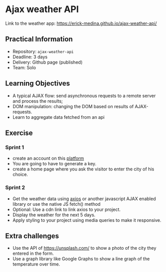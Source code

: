 # Ajax weather API 

Link to the weather app: https://erick-medina.github.io/ajax-weather-api/

## Practical Information

* Repository: `ajax-weather-api`
* Deadline: 3 days
* Delivery: Github page (published)
* Team: Solo

## Learning Objectives

* A typical AJAX flow: send asynchronous requests to a remote server and process the results;
* DOM manipulation: changing the DOM based on results of AJAX-requests.
* Learn to aggregate data fetched from an api

## Exercise

### Sprint 1

- create an account on this [platform](https://home.openweathermap.org/.)
- You are going to have to generate a key.
- create a home page where you ask the visitor to enter the city of his choice.

### Sprint 2

- Get the weather data using [axios](https://github.com/axios/axios) or another javascript AJAX enabled library or use the native JS fetch() method
- Optional: Use a cdn link to link axios to your project.
- Display the weather for the next 5 days.
- Apply styling to your project using media queries to make it responsive.

## Extra challenges

- Use the API of https://unsplash.com/ to show a photo of the city they entered in the form.
- Use a graph library like Google Graphs to show a line graph of the temperature over time.
